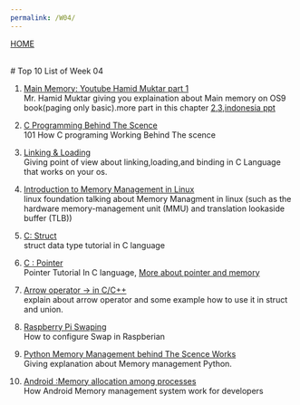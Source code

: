 ```yaml
---
permalink: /W04/
---
```

[HOME](../)

<br>
# Top 10 List of Week 04

1. [Main Memory: Youtube Hamid Muktar part 1](https://www.youtube.com/watch?v=Jy_teuaj7Ic)<br>
Mr. Hamid Muktar giving you explaination about Main memory on OS9 book(paging only basic).more part in this chapter [2](https://www.youtube.com/watch?v=8Zw4gIqqZe0),[3](https://www.youtube.com/watch?v=gUSOVZK7PaU),[indonesia ppt](https://dinus.ac.id/repository/docs/ajar/8.-Memori-Utama_.ppt)

2. [C Programming Behind The Scence](https://www.geeksforgeeks.org/compiling-a-c-program-behind-the-scenes/)<br>
101 How C programing Working Behind The scence

3. [Linking & Loading](http://www.cs.fsu.edu/~baker/opsys/notes/linking.html)<br>
Giving point of view about linking,loading,and binding in C Language that works on your os.

4. [Introduction to Memory Management in Linux](https://en.wikipedia.org/wiki/4)<br>
linux foundation talking about Memory Managment in linux (such as the hardware memory-management unit (MMU) and translation lookaside buffer (TLB))

5. [C: Struct](https://www.programiz.com/c-programming/c-structures)<br>
struct data type tutorial in C language

6. [C : Pointer](https://www.programiz.com/c-programming/c-pointers)<br>
Pointer Tutorial In C language, [More about pointer and memory](http://cslibrary.stanford.edu/102/PointersAndMemory.pdf)

7. [Arrow operator -> in C/C++](https://www.geeksforgeeks.org/arrow-operator-in-c-c-with-examples/)<br>
explain about arrow operator and some example how to use it in struct and union.

8. [Raspberry Pi Swaping](https://nebl.io/neblio-university/enabling-increasing-raspberry-pi-swap/)<br>
How to configure Swap in Raspberian

9. [Python Memory Management behind The Scence Works](https://realpython.com/python-memory-management/)<br>
Giving explanation about Memory management Python. 

10. [Android :Memory allocation among processes](https://developer.android.com/topic/performance/memory-management)<br>
How Android Memory management system work for developers

